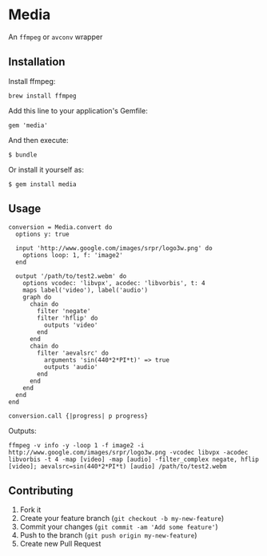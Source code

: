 # Media

An `ffmpeg` or `avconv` wrapper

## Installation

Install ffmpeg:

    brew install ffmpeg

Add this line to your application's Gemfile:

    gem 'media'

And then execute:

    $ bundle

Or install it yourself as:

    $ gem install media

## Usage

    conversion = Media.convert do
      options y: true
  
      input 'http://www.google.com/images/srpr/logo3w.png' do
        options loop: 1, f: 'image2'
      end
  
      output '/path/to/test2.webm' do
        options vcodec: 'libvpx', acodec: 'libvorbis', t: 4
        maps label('video'), label('audio')
        graph do
          chain do
            filter 'negate'
            filter 'hflip' do
              outputs 'video'
            end
          end
          chain do
            filter 'aevalsrc' do
              arguments 'sin(440*2*PI*t)' => true
              outputs 'audio'
            end
          end
        end
      end
    end

    conversion.call {|progress| p progress}

Outputs:    

    ffmpeg -v info -y -loop 1 -f image2 -i http://www.google.com/images/srpr/logo3w.png -vcodec libvpx -acodec libvorbis -t 4 -map [video] -map [audio] -filter_complex negate, hflip [video]; aevalsrc=sin(440*2*PI*t) [audio] /path/to/test2.webm
    
## Contributing

1. Fork it
2. Create your feature branch (`git checkout -b my-new-feature`)
3. Commit your changes (`git commit -am 'Add some feature'`)
4. Push to the branch (`git push origin my-new-feature`)
5. Create new Pull Request
